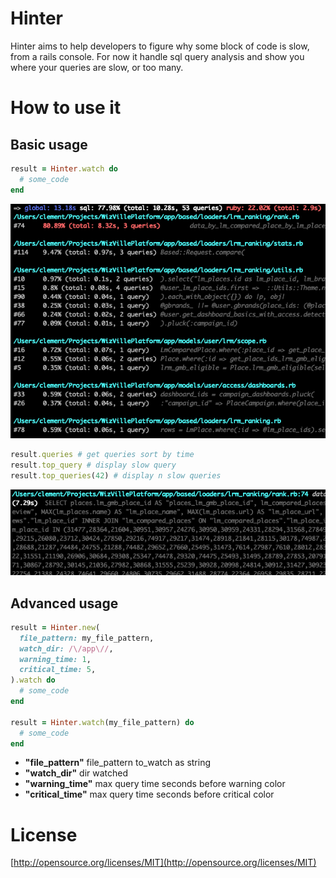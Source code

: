 # Hinter

Hinter aims to help developers to figure why some block of code is slow, from a rails console.
For now it handle sql query analysis and show you where your queries are slow, or too many.

# How to use it

## Basic usage

```ruby
result = Hinter.watch do
  # some_code
end
```

![example](/assets/example.png)

```ruby
result.queries # get queries sort by time
result.top_query # display slow query
result.top_queries(42) # display n slow queries
```

![top_query](/assets/top_query.png)

## Advanced usage

```ruby
result = Hinter.new(
  file_pattern: my_file_pattern,
  watch_dir: /\/app\//,
  warning_time: 1,
  critical_time: 5,
).watch do
  # some_code
end

result = Hinter.watch(my_file_pattern) do
  # some_code
end
```

- **"file_pattern"** file_pattern to\_watch as string
- **"watch_dir"** dir watched
- **"warning_time"** max query time seconds before warning color
- **"critical_time"** max query time seconds before critical color

# License

[http://opensource.org/licenses/MIT](http://opensource.org/licenses/MIT)